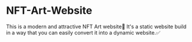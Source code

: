 # NFT-Art-Website
This is a modern and attractive NFT Art website🚀  It's a static website build in a way that you can easily convert it into a dynamic website.✅
